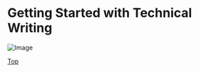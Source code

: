 # Getting Started with Technical Writing

![Image]("C:\Users\jgraessley\grassleeblog\blog\2023\getting-started-with-technical-writing\grass.jpg")

[Top](#Getting-Started-with-Technical-Writing)
